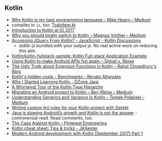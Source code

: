 ## Kotlin
  - [Why Kotlin is my next programming language – Mike Hearn – Medium](https://medium.com/@octskyward/why-kotlin-is-my-next-programming-language-c25c001e26e3)
  - compiles to `js`, too: [TodoItem.kt](https://github.com/andrewoma/reakt/blob/master/todo/src/main/kotlin/todo/components/TodoItem.kt)
  - [Introduction to Kotlin at IO 2017](https://www.youtube.com/watch?v=X1RVYt2QKQE)
  - [Why you should totally switch to Kotlin – Magnus Vinther – Medium](https://medium.com/@magnus.chatt/why-you-should-totally-switch-to-kotlin-c7bbde9e10d5)
  - [Accessing JQuery From Kotlin? - JavaScript - Kotlin Discussions](https://discuss.kotlinlang.org/t/accessing-jquery-from-kotlin/2297/12)
    - stdlib-js bundled with your output js. No real active work on reducing this atm.
  - [Kotlin/kotlin-fullstack-sample: Kotlin Full-stack Application Example](https://github.com/Kotlin/kotlin-fullstack-sample)
  - [Using Kotlin to make Android APIs fun again – Signal v. Noise](https://m.signalvnoise.com/using-kotlin-to-make-android-apis-fun-again-14690975afb6)
  - [The Ugly Truth about Extension Functions in Kotlin – Rahul Chowdhury's Blog](http://blog.rahulchowdhury.co/the-ugly-truth-about-extension-functions-in-kotlin/)
  - [Kotlin's hidden costs - Benchmarks - Renato Athaydes](https://sites.google.com/a/athaydes.com/renato-athaydes/posts/kotlinshiddencosts-benchmarks)
  - [Why I Started Learning Kotlin - DZone Java](https://dzone.com/articles/why-i-started-learning-kotlin)
  - [A Whirlwind Tour of the Kotlin Type Hierarchy](http://natpryce.com/articles/000818.html)
  - [Migrating an Android project to Kotlin – Ben Weiss – Medium](https://medium.com/@keyboardsurfer/migrating-an-android-project-to-kotlin-f93ecaa329b7)
  - [Understanding Generics and Variance in Kotlin – Tomek Polański – Medium](https://medium.com/@tpolansk/understanding-generics-and-variance-in-kotlin-714c14564c47)
  - [Writing custom lint rules for your Kotlin project with Detekt](https://medium.com/@annayan/writing-custom-lint-rules-for-your-kotlin-project-with-detekt-653e4dbbe8b9)
  - [Java is slowing Android’s growth and Kotlin is not the answer](https://medium.com/@togru/java-is-slowing-androids-growth-and-kotlin-is-not-the-answer-cd316d303ac1) - controversial read. Read comments, too.
  - [The Case Against Kotlin – Pinterest Engineering](https://medium.com/@Pinterest_Engineering/the-case-against-kotlin-2c574cb87953)
  - [Kotlin cheat sheet: Tips & tricks \- JAXenter](https://jaxenter.com/kotlin-cheat-sheet-tips-tricks-136716.html)
  - [Modern Android development with Kotlin \(September 2017\) Part 1](https://proandroiddev.com/modern-android-development-with-kotlin-september-2017-part-1-f976483f7bd6)